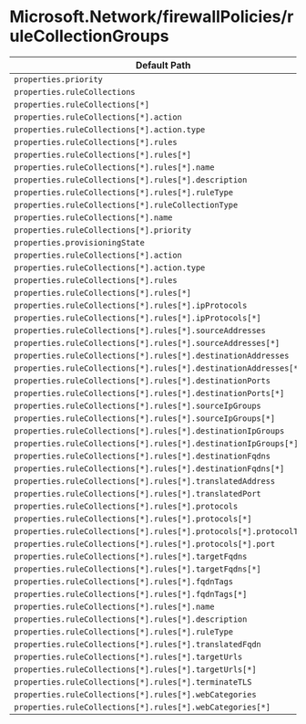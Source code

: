 # Microsoft.Network/firewallPolicies/ruleCollectionGroups

| Default Path | Alias |
|---|---|
| `properties.priority` | `Microsoft.Network/firewallPolicies/ruleCollectionGroups/priority` |
| `properties.ruleCollections` | `Microsoft.Network/firewallPolicies/ruleCollectionGroups/ruleCollections` |
| `properties.ruleCollections[*]` | `Microsoft.Network/firewallPolicies/ruleCollectionGroups/ruleCollections[*]` |
| `properties.ruleCollections[*].action` | `Microsoft.Network/firewallPolicies/ruleCollectionGroups/ruleCollections[*].FirewallPolicyNatRuleCollection.action` |
| `properties.ruleCollections[*].action.type` | `Microsoft.Network/firewallPolicies/ruleCollectionGroups/ruleCollections[*].FirewallPolicyNatRuleCollection.action.type` |
| `properties.ruleCollections[*].rules` | `Microsoft.Network/firewallPolicies/ruleCollectionGroups/ruleCollections[*].FirewallPolicyNatRuleCollection.rules` |
| `properties.ruleCollections[*].rules[*]` | `Microsoft.Network/firewallPolicies/ruleCollectionGroups/ruleCollections[*].FirewallPolicyNatRuleCollection.rules[*]` |
| `properties.ruleCollections[*].rules[*].name` | `Microsoft.Network/firewallPolicies/ruleCollectionGroups/ruleCollections[*].FirewallPolicyNatRuleCollection.rules[*].name` |
| `properties.ruleCollections[*].rules[*].description` | `Microsoft.Network/firewallPolicies/ruleCollectionGroups/ruleCollections[*].FirewallPolicyNatRuleCollection.rules[*].description` |
| `properties.ruleCollections[*].rules[*].ruleType` | `Microsoft.Network/firewallPolicies/ruleCollectionGroups/ruleCollections[*].FirewallPolicyNatRuleCollection.rules[*].ruleType` |
| `properties.ruleCollections[*].ruleCollectionType` | `Microsoft.Network/firewallPolicies/ruleCollectionGroups/ruleCollections[*].ruleCollectionType` |
| `properties.ruleCollections[*].name` | `Microsoft.Network/firewallPolicies/ruleCollectionGroups/ruleCollections[*].name` |
| `properties.ruleCollections[*].priority` | `Microsoft.Network/firewallPolicies/ruleCollectionGroups/ruleCollections[*].priority` |
| `properties.provisioningState` | `Microsoft.Network/firewallPolicies/ruleCollectionGroups/provisioningState` |
| `properties.ruleCollections[*].action` | `Microsoft.Network/firewallPolicies/ruleCollectionGroups/ruleCollections[*].FirewallPolicyFilterRuleCollection.action` |
| `properties.ruleCollections[*].action.type` | `Microsoft.Network/firewallPolicies/ruleCollectionGroups/ruleCollections[*].FirewallPolicyFilterRuleCollection.action.type` |
| `properties.ruleCollections[*].rules` | `Microsoft.Network/firewallPolicies/ruleCollectionGroups/ruleCollections[*].FirewallPolicyFilterRuleCollection.rules` |
| `properties.ruleCollections[*].rules[*]` | `Microsoft.Network/firewallPolicies/ruleCollectionGroups/ruleCollections[*].FirewallPolicyFilterRuleCollection.rules[*]` |
| `properties.ruleCollections[*].rules[*].ipProtocols` | `Microsoft.Network/firewallPolicies/ruleCollectionGroups/ruleCollections[*].FirewallPolicyFilterRuleCollection.rules[*].NetworkRule.ipProtocols` |
| `properties.ruleCollections[*].rules[*].ipProtocols[*]` | `Microsoft.Network/firewallPolicies/ruleCollectionGroups/ruleCollections[*].FirewallPolicyFilterRuleCollection.rules[*].NetworkRule.ipProtocols[*]` |
| `properties.ruleCollections[*].rules[*].sourceAddresses` | `Microsoft.Network/firewallPolicies/ruleCollectionGroups/ruleCollections[*].FirewallPolicyFilterRuleCollection.rules[*].NetworkRule.sourceAddresses` |
| `properties.ruleCollections[*].rules[*].sourceAddresses[*]` | `Microsoft.Network/firewallPolicies/ruleCollectionGroups/ruleCollections[*].FirewallPolicyFilterRuleCollection.rules[*].NetworkRule.sourceAddresses[*]` |
| `properties.ruleCollections[*].rules[*].destinationAddresses` | `Microsoft.Network/firewallPolicies/ruleCollectionGroups/ruleCollections[*].FirewallPolicyFilterRuleCollection.rules[*].NetworkRule.destinationAddresses` |
| `properties.ruleCollections[*].rules[*].destinationAddresses[*]` | `Microsoft.Network/firewallPolicies/ruleCollectionGroups/ruleCollections[*].FirewallPolicyFilterRuleCollection.rules[*].NetworkRule.destinationAddresses[*]` |
| `properties.ruleCollections[*].rules[*].destinationPorts` | `Microsoft.Network/firewallPolicies/ruleCollectionGroups/ruleCollections[*].FirewallPolicyFilterRuleCollection.rules[*].NetworkRule.destinationPorts` |
| `properties.ruleCollections[*].rules[*].destinationPorts[*]` | `Microsoft.Network/firewallPolicies/ruleCollectionGroups/ruleCollections[*].FirewallPolicyFilterRuleCollection.rules[*].NetworkRule.destinationPorts[*]` |
| `properties.ruleCollections[*].rules[*].sourceIpGroups` | `Microsoft.Network/firewallPolicies/ruleCollectionGroups/ruleCollections[*].FirewallPolicyFilterRuleCollection.rules[*].NetworkRule.sourceIpGroups` |
| `properties.ruleCollections[*].rules[*].sourceIpGroups[*]` | `Microsoft.Network/firewallPolicies/ruleCollectionGroups/ruleCollections[*].FirewallPolicyFilterRuleCollection.rules[*].NetworkRule.sourceIpGroups[*]` |
| `properties.ruleCollections[*].rules[*].destinationIpGroups` | `Microsoft.Network/firewallPolicies/ruleCollectionGroups/ruleCollections[*].FirewallPolicyFilterRuleCollection.rules[*].NetworkRule.destinationIpGroups` |
| `properties.ruleCollections[*].rules[*].destinationIpGroups[*]` | `Microsoft.Network/firewallPolicies/ruleCollectionGroups/ruleCollections[*].FirewallPolicyFilterRuleCollection.rules[*].NetworkRule.destinationIpGroups[*]` |
| `properties.ruleCollections[*].rules[*].destinationFqdns` | `Microsoft.Network/firewallPolicies/ruleCollectionGroups/ruleCollections[*].FirewallPolicyFilterRuleCollection.rules[*].NetworkRule.destinationFqdns` |
| `properties.ruleCollections[*].rules[*].destinationFqdns[*]` | `Microsoft.Network/firewallPolicies/ruleCollectionGroups/ruleCollections[*].FirewallPolicyFilterRuleCollection.rules[*].NetworkRule.destinationFqdns[*]` |
| `properties.ruleCollections[*].rules[*].translatedAddress` | `Microsoft.Network/firewallPolicies/ruleCollectionGroups/ruleCollections[*].FirewallPolicyFilterRuleCollection.rules[*].NatRule.translatedAddress` |
| `properties.ruleCollections[*].rules[*].translatedPort` | `Microsoft.Network/firewallPolicies/ruleCollectionGroups/ruleCollections[*].FirewallPolicyFilterRuleCollection.rules[*].NatRule.translatedPort` |
| `properties.ruleCollections[*].rules[*].protocols` | `Microsoft.Network/firewallPolicies/ruleCollectionGroups/ruleCollections[*].FirewallPolicyFilterRuleCollection.rules[*].ApplicationRule.protocols` |
| `properties.ruleCollections[*].rules[*].protocols[*]` | `Microsoft.Network/firewallPolicies/ruleCollectionGroups/ruleCollections[*].FirewallPolicyFilterRuleCollection.rules[*].ApplicationRule.protocols[*]` |
| `properties.ruleCollections[*].rules[*].protocols[*].protocolType` | `Microsoft.Network/firewallPolicies/ruleCollectionGroups/ruleCollections[*].FirewallPolicyFilterRuleCollection.rules[*].ApplicationRule.protocols[*].protocolType` |
| `properties.ruleCollections[*].rules[*].protocols[*].port` | `Microsoft.Network/firewallPolicies/ruleCollectionGroups/ruleCollections[*].FirewallPolicyFilterRuleCollection.rules[*].ApplicationRule.protocols[*].port` |
| `properties.ruleCollections[*].rules[*].targetFqdns` | `Microsoft.Network/firewallPolicies/ruleCollectionGroups/ruleCollections[*].FirewallPolicyFilterRuleCollection.rules[*].ApplicationRule.targetFqdns` |
| `properties.ruleCollections[*].rules[*].targetFqdns[*]` | `Microsoft.Network/firewallPolicies/ruleCollectionGroups/ruleCollections[*].FirewallPolicyFilterRuleCollection.rules[*].ApplicationRule.targetFqdns[*]` |
| `properties.ruleCollections[*].rules[*].fqdnTags` | `Microsoft.Network/firewallPolicies/ruleCollectionGroups/ruleCollections[*].FirewallPolicyFilterRuleCollection.rules[*].ApplicationRule.fqdnTags` |
| `properties.ruleCollections[*].rules[*].fqdnTags[*]` | `Microsoft.Network/firewallPolicies/ruleCollectionGroups/ruleCollections[*].FirewallPolicyFilterRuleCollection.rules[*].ApplicationRule.fqdnTags[*]` |
| `properties.ruleCollections[*].rules[*].name` | `Microsoft.Network/firewallPolicies/ruleCollectionGroups/ruleCollections[*].FirewallPolicyFilterRuleCollection.rules[*].name` |
| `properties.ruleCollections[*].rules[*].description` | `Microsoft.Network/firewallPolicies/ruleCollectionGroups/ruleCollections[*].FirewallPolicyFilterRuleCollection.rules[*].description` |
| `properties.ruleCollections[*].rules[*].ruleType` | `Microsoft.Network/firewallPolicies/ruleCollectionGroups/ruleCollections[*].FirewallPolicyFilterRuleCollection.rules[*].ruleType` |
| `properties.ruleCollections[*].rules[*].translatedFqdn` | `Microsoft.Network/firewallPolicies/ruleCollectionGroups/ruleCollections[*].FirewallPolicyFilterRuleCollection.rules[*].NatRule.translatedFqdn` |
| `properties.ruleCollections[*].rules[*].targetUrls` | `Microsoft.Network/firewallPolicies/ruleCollectionGroups/ruleCollections[*].FirewallPolicyFilterRuleCollection.rules[*].ApplicationRule.targetUrls` |
| `properties.ruleCollections[*].rules[*].targetUrls[*]` | `Microsoft.Network/firewallPolicies/ruleCollectionGroups/ruleCollections[*].FirewallPolicyFilterRuleCollection.rules[*].ApplicationRule.targetUrls[*]` |
| `properties.ruleCollections[*].rules[*].terminateTLS` | `Microsoft.Network/firewallPolicies/ruleCollectionGroups/ruleCollections[*].FirewallPolicyFilterRuleCollection.rules[*].ApplicationRule.terminateTLS` |
| `properties.ruleCollections[*].rules[*].webCategories` | `Microsoft.Network/firewallPolicies/ruleCollectionGroups/ruleCollections[*].FirewallPolicyFilterRuleCollection.rules[*].ApplicationRule.webCategories` |
| `properties.ruleCollections[*].rules[*].webCategories[*]` | `Microsoft.Network/firewallPolicies/ruleCollectionGroups/ruleCollections[*].FirewallPolicyFilterRuleCollection.rules[*].ApplicationRule.webCategories[*]` |

